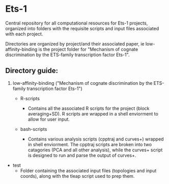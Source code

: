 # Ets-1
Central repository for all computational resources for Ets-1 projects, organized into folders with the requisite scripts and input files associated with each project. 


Directories are organized by project/and their associated paper, ie low-affinity-binding is the project folder for "Mechanism of cognate discrimination by the ETS-family transcription factor Ets-1".


## Directory guide:

1. low-affinity-binding ("Mechanism of cognate discrimination by the ETS-family transcription factor Ets-1")
  
   - R-scripts 

      - Contains all the associated R scripts for the project (block averaging+SD). R scripts are wrapped in a shell enviorment to allow for user input.
  
  
    - bash-scripts
     
      - Contains various analysis scripts (cpptraj and curves+) wrapped in shell enviorment. The cpptraj scripts are broken into two catagories (PCA and all other analysis), while the curves+ script is designed to run and parse the output of curves+.
    
  - test
    - Folder containing the associated input files (topologies and input coords), along with the tleap script used to prep them.
